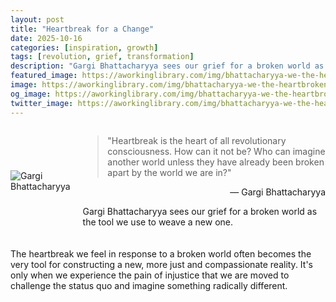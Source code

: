 ```yaml
---
layout: post
title: "Heartbreak for a Change"
date: 2025-10-16
categories: [inspiration, growth]
tags: [revolution, grief, transformation]
description: "Gargi Bhattacharyya sees our grief for a broken world as the tool we use to weave a new one."
featured_image: https://aworkinglibrary.com/img/bhattacharyya-we-the-heartbroken.png
image: https://aworkinglibrary.com/img/bhattacharyya-we-the-heartbroken.png
og_image: https://aworkinglibrary.com/img/bhattacharyya-we-the-heartbroken.png
twitter_image: https://aworkinglibrary.com/img/bhattacharyya-we-the-heartbroken.png
---
```


<div style="display: flex; align-items: center; margin-bottom: 20px;">
  <img src="https://aworkinglibrary.com/img/bhattacharyya-we-the-heartbroken.png" alt="Gargi Bhattacharyya" style="max-width: 150px; margin-right: 20px;">
  <div>
    <blockquote>
      "Heartbreak is the heart of all revolutionary consciousness. How can it not be? Who can imagine another world unless they have already been broken apart by the world we are in?"
    </blockquote>
      <p style="text-align: right; margin-top: 5px;">— Gargi Bhattacharyya</p>
    <p>Gargi Bhattacharyya sees our grief for a broken world as the tool we use to weave a new one.</p>
  </div>
</div>

The heartbreak we feel in response to a broken world often becomes the very tool for constructing a new, more just and compassionate reality. It's only when we experience the pain of injustice that we are moved to challenge the status quo and imagine something radically different.
